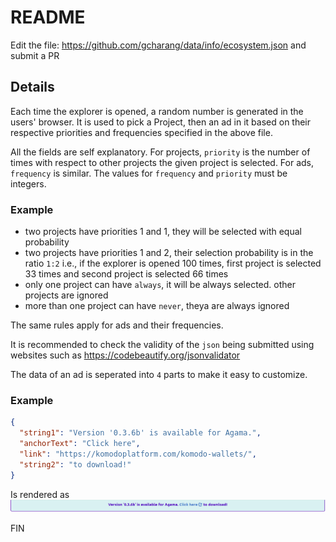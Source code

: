 # README

Edit the file: https://github.com/gcharang/data/info/ecosystem.json and submit a PR

## Details

Each time the explorer is opened, a random number is generated in the users' browser. It is used to pick a Project, then an ad in it based on their respective priorities and frequencies specified in the above file.

All the fields are self explanatory. For projects, `priority` is the number of times with respect to other projects the given project is selected. For ads, `frequency` is similar. The values for `frequency` and `priority` must be integers.

### Example

- two projects have priorities 1 and 1, they will be selected with equal probability
- two projects have priorities 1 and 2, their selection probability is in the ratio `1:2` i.e., if the explorer is opened 100 times, first project is selected 33 times and second project is selected 66 times
- only one project can have `always`, it will be always selected. other projects are ignored
- more than one project can have `never`, theya are always ignored

The same rules apply for ads and their frequencies.

It is recommended to check the validity of the `json` being submitted using websites such as https://codebeautify.org/jsonvalidator

The data of an ad is seperated into `4` parts to make it easy to customize.

### Example

```json
{
  "string1": "Version '0.3.6b' is available for Agama.",
  "anchorText": "Click here",
  "link": "https://komodoplatform.com/komodo-wallets/",
  "string2": "to download!"
}
```

Is rendered as
![data-rendered](./example-render.png)

FIN
